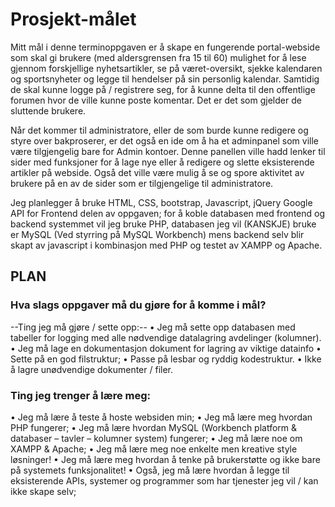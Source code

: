  # Prosjekt-målet

  Mitt mål i denne terminoppgaven er å skape en fungerende portal-webside som skal gi brukere (med aldersgrensen fra 15 til 60) mulighet for å lese gjennom forskjellige nyhetsartikler, se på været-oversikt, sjekke kalendaren og sportsnyheter og legge til hendelser på sin personlig kalendar. Samtidig de skal kunne logge på / registrere seg, for å kunne delta til den offentlige forumen hvor de ville kunne poste komentar. Det er det som gjelder de sluttende brukere.

  Når det kommer til administratore, eller de som burde kunne redigere og styre over bakproserer, er det også en ide om å ha et adminpanel som ville være tilgjengelig bare for Admin kontoer. Denne panellen ville hadd lenker til sider med funksjoner for å lage nye eller å redigere og slette eksisterende artikler på webside. Også det ville være mulig å se og spore aktivitet av brukere på en av de sider som er tilgjengelige til administratore. 

  Jeg planlegger å bruke HTML, CSS, bootstrap, Javascript, jQuery Google API for Frontend delen av oppgaven; for å koble databasen med frontend og backend systemmet vil jeg bruke PHP, databasen jeg vil (KANSKJE) bruke er MySQL (Ved styrring på MySQL Workbench) mens backend selv blir skapt av javascript i kombinasjon med PHP og testet av XAMPP og  Apache.


 ## PLAN
 
### Hva slags oppgaver må du gjøre for å komme i mål?

  --Ting jeg må gjøre / sette opp:--
•	Jeg må sette opp databasen med tabeller for logging med alle nødvendige datalagring avdelinger (kolumner). 
•	Jeg må lage en dokumentasjon dokument for lagring av viktige datainfo
•	Sette på en god filstruktur;
•	Passe på lesbar og ryddig kodestruktur.
•	Ikke å lagre unødvendige dokumenter / filer.

 ### Ting jeg trenger å lære meg:

•	Jeg må lære å teste å hoste websiden min;
•	Jeg må lære meg hvordan PHP fungerer;
•	Jeg må lære hvordan MySQL (Workbench platform & databaser – tavler – kolumner system) fungerer;
•	Jeg må lære noe om XAMPP & Apache;
•	Jeg må lære meg noe enkelte men kreative style løsninger!
•	Jeg må lære meg hvordan å tenke på brukerstøtte og ikke bare på systemets funksjonalitet!
•	Også, jeg må lære hvordan å legge til eksisterende APIs, systemer og programmer som har tjenester jeg vil / kan ikke skape selv;

